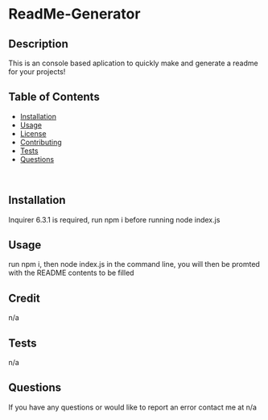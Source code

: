 # ReadMe-Generator &nbsp;

## Description <br>
This is an console based aplication to quickly make and generate a readme for your projects! &nbsp;
<br>
## Table of Contents

- [Installation](#installation)
- [Usage](#usage)
- [License](#license)
- [Contributing](#contributing)
- [Tests](#tests)
- [Questions](#questions)
<br>

## Installation
Inquirer 6.3.1 is required, run npm i before running node index.js &nbsp;
<br>
## Usage
run npm i, then node index.js in the command line, you will then be promted with the README contents to be filled &nbsp;
<br>
## Credit
n/a &nbsp;
<br>



## Tests
n/a
<br>
## Questions
If you have any questions or would like to report an error contact me at n/a &nbsp;

